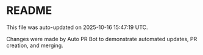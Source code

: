# README

This file was auto-updated on 2025-10-16 15:47:19 UTC.

Changes were made by Auto PR Bot to demonstrate automated updates, PR creation, and merging.
